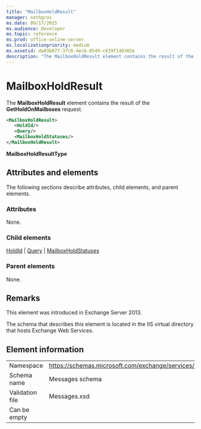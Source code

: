 ```yaml
---
title: "MailboxHoldResult"
manager: sethgros
ms.date: 09/17/2015
ms.audience: Developer
ms.topic: reference
ms.prod: office-online-server
ms.localizationpriority: medium
ms.assetid: da03b877-37c6-4ecb-8549-c639f140302e
description: "The MailboxHoldResult element contains the result of the GetHoldOnMailboxes request."
---
```


# MailboxHoldResult

The **MailboxHoldResult** element contains the result of the **GetHoldOnMailboxes** request. 
  
```XML
<MailboxHoldResult>
   <HoldId/>
   <Query/>
   <MailboxHoldStatuses/>
</MailboxHoldResult>
```

**MailboxHoldResultType**

## Attributes and elements

The following sections describe attributes, child elements, and parent elements.
  
### Attributes

None.
  
### Child elements

[HoldId](holdid.md) | [Query](query.md) | [MailboxHoldStatuses](mailboxholdstatuses.md)
  
### Parent elements

None.
  
## Remarks

This element was introduced in Exchange Server 2013.
  
The schema that describes this element is located in the IIS virtual directory that hosts Exchange Web Services.
  
## Element information

|||
|:-----|:-----|
|Namespace  <br/> |https://schemas.microsoft.com/exchange/services/2006/messages  <br/> |
|Schema name  <br/> |Messages schema  <br/> |
|Validation file  <br/> |Messages.xsd  <br/> |
|Can be empty  <br/> ||
   


